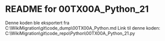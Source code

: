 # README for 00TX00A_Python_21
Denne koden ble eksportert fra C:\WikiMigration\git\code_dump\00TX00A_Python.md
Link til denne koden: C:\WikiMigration\git\code_repo\Python\00TX00A_Python_21.py
